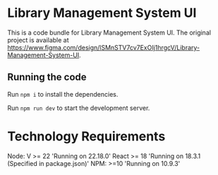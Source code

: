 
  # Library Management System UI

  This is a code bundle for Library Management System UI. The original project is available at https://www.figma.com/design/lSMnSTV7cv7ExOIj1hrgcV/Library-Management-System-UI.

  ## Running the code

  Run `npm i` to install the dependencies.

  Run `npm run dev` to start the development server.
  
  # Technology Requirements

  Node: V >= 22 'Running on 22.18.0'
  React >= 18 'Running on 18.3.1 (Specified in package.json)'
  NPM: >=10 'Running on 10.9.3'